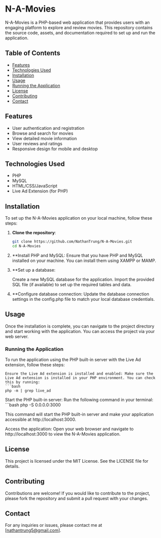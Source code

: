 # N-A-Movies

N-A-Movies is a PHP-based web application that provides users with an engaging platform to explore and review movies. This repository contains the source code, assets, and documentation required to set up and run the application.

## Table of Contents

- [Features](#features)
- [Technologies Used](#technologies-used)
- [Installation](#installation)
- [Usage](#usage)
- [Running the Application](#running-the-application)
- [License](#license)
- [Contributing](#contributing)
- [Contact](#contact)

## Features

- User authentication and registration
- Browse and search for movies
- View detailed movie information
- User reviews and ratings
- Responsive design for mobile and desktop

## Technologies Used

- PHP
- MySQL
- HTML/CSS/JavaScript
- Live Ad Extension (for PHP)

## Installation

To set up the N-A-Movies application on your local machine, follow these steps:

1. **Clone the repository**:
   ```bash
   git clone https://github.com/NathanTrung/N-A-Movies.git
   cd N-A-Movies

2. **Install PHP and MySQL: Ensure that you have PHP and MySQL installed on your machine. You can install them using XAMPP or MAMP.

3. **Set up a database:

    Create a new MySQL database for the application.
    Import the provided SQL file (if available) to set up the required tables and data.

4. **Configure database connection: Update the database connection settings in the config.php file to match your local database credentials.

## Usage

Once the installation is complete, you can navigate to the project directory and start working with the application. You can access the project via your web server.

### Running the Application

To run the application using the PHP built-in server with the Live Ad extension, follow these steps:

    Ensure the Live Ad extension is installed and enabled: Make sure the Live Ad extension is installed in your PHP environment. You can check this by running:
    ```bash
    php -m | grep live_ad

Start the PHP built-in server: Run the following command in your terminal:
    ```bash
    php -S 0.0.0.0:3000

This command will start the PHP built-in server and make your application accessible at http://localhost:3000.

Access the application: Open your web browser and navigate to http://localhost:3000 to view the N-A-Movies application.

## License

This project is licensed under the MIT License. See the LICENSE file for details.

## Contributing

Contributions are welcome! If you would like to contribute to the project, please fork the repository and submit a pull request with your changes.

## Contact

For any inquiries or issues, please contact me at [nathantrung5@gmail.com].